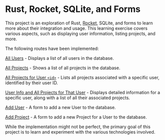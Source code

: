 # Rust, Rocket, SQLite, and Forms

This project is an exploration of Rust, [Rocket](https://rocket.rs/), SQLite, and forms to learn more about their integration and usage. This learning exercise covers various aspects, such as displaying user information, listing projects, and more.

The following routes have been implemented:

[All Users](http://127.0.0.1:8000/all-users) - Displays a list of all users in the database.

[All Projects](http://127.0.0.1:8000/all-projects) - Shows a list of all projects in the database.

[All Projects for User `<id>`](http://127.0.0.1:8000/all-projects-for-user/4) - Lists all projects associated with a specific user, identified by their user ID.

[User Info and All Projects for That User](http://127.0.0.1:8000/user/1) - Displays detailed information for a specific user, along with a list of all their associated projects.

[Add User](http://127.0.0.1:8000/add-user) - A form to add a new User to the database.

[Add Project](http://127.0.0.1:8000/add-project) - A form to add a new Project for a User to the database.

While the implementation might not be perfect, the primary goal of this project is to learn and experiment with the various technologies involved.
